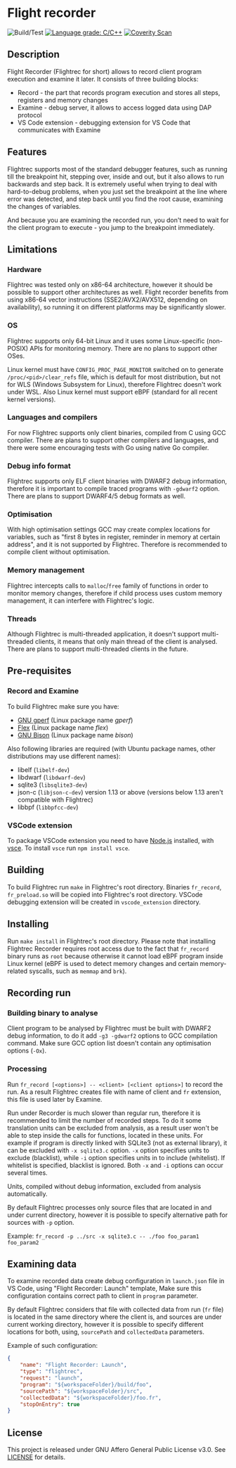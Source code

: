 # Flight recorder

![Build/Test](https://github.com/qrdl/flightrec/workflows/Build/Test/badge.svg?branch=master)
[![Language grade: C/C++](https://img.shields.io/lgtm/grade/cpp/g/qrdl/flightrec.svg?logo=lgtm&logoWidth=18)](https://lgtm.com/projects/g/qrdl/flightrec/context:cpp)
[![Coverity Scan](https://scan.coverity.com/projects/20876/badge.svg)](https://scan.coverity.com/projects/qrdl-flightrec)

## Description
Flight Recorder (Flightrec for short) allows to record client program execution and examine it later. It consists of three building blocks:
* Record - the part that records program execution and stores all steps, registers and memory changes
* Examine - debug server, it allows to access logged data using DAP protocol
* VS Code extension - debugging extension for VS Code that communicates with Examine

## Features
Flightrec supports most of the standard debugger features, such as running till the breakpoint hit, stepping over, inside and out, but it also allows to run backwards and step back. It is extremely useful when trying to deal with hard-to-debug problems, when you just set the breakpoint at the line where error was detected, and step back until you find the root cause, examining the changes of variables.

And because you are examining the recorded run, you don't need to wait for the client program to execute - you jump to the breakpoint immediately.

## Limitations

### Hardware
Flightrec was tested only on x86-64 architecture, however it should be possible to support other architectures as well. Flight recorder benefits from using x86-64 vector instructions (SSE2/AVX2/AVX512, depending on availability), so running it on different platforms may be significantly slower.

### OS
Flightrec supports only 64-bit Linux and it uses some Linux-specific (non-POSIX) APIs for monitoring memory. There are no plans to support other OSes.

Linux kernel must have `CONFIG_PROC_PAGE_MONITOR` switched on to generate `/proc/<pid>/clear_refs` file, which is default for most distribution, but not for WLS (Windows Subsystem for Linux), therefore Flightrec doesn't work under WSL. Also Linux kernel must support eBPF (standard for all recent kernel versions).

### Languages and compilers
For now Flightrec supports only client binaries, compiled from C using GCC compiler. There are plans to support other compilers and languages, and there were some encouraging tests with Go using native Go compiler.

### Debug info format
Flightrec supports only ELF client binaries with DWARF2 debug information, therefore it is important to compile traced programs with `-gdwarf2` option. There are plans to support DWARF4/5 debug formats as well.

### Optimisation
With high optimisation settings GCC may create complex locations for variables, such as "first 8 bytes in register, reminder in memory at certain address", and it is not supported by Flightrec.
Therefore is recommended to compile client without optimisation.

### Memory management
Flightrec intercepts calls to `malloc`/`free` family of functions in order to monitor memory changes, therefore if child process uses custom memory management, it can interfere with Flightrec's logic.

### Threads
Although Flightrec is multi-threaded application, it doesn't support multi-threaded clients, it means that only main thread of the client is analysed. There are plans to support multi-threaded clients in the future.

## Pre-requisites

### Record and Examine
To build Flightrec make sure you have:
* [GNU gperf](https://www.gnu.org/software/gperf/) (Linux package name _gperf_)
* [Flex](https://github.com/westes/flex) (Linux package name _flex_)
* [GNU Bison](https://www.gnu.org/software/bison/) (Linux package name _bison_)

Also following libraries are required (with Ubuntu package names, other distributions may use different names):
* libelf (`libelf-dev`)
* libdwarf (`libdwarf-dev`)
* sqlite3 (`libsqlite3-dev`)
* json-c (`libjson-c-dev`) version 1.13 or above (versions below 1.13 aren't compatible with Flightrec)
* libbpf (`libbpfcc-dev`)

### VSCode extension
To package VSCode extension you need to have [Node.js](https://nodejs.org/) installed, with [vsce](https://github.com/microsoft/vscode-vsce).
To install `vsce` run `npm install vsce`.

## Building
To build Flightrec run `make` in Flightrec's root directory. Binaries `fr_record`, `fr_preload.so` will be copied into Flightrec's root directory. VSCode debugging extension will be created in `vscode_extension` directory.

## Installing
Run `make install` in Flightrec's root directory. Please note that installing Flightrec Recorder requires root access due to the fact that `fr_record` binary runs as `root` because otherwise it cannot load eBPF program inside Linux kernel (eBPF is used to detect memory changes and certain memory-related syscalls, such as `memmap` and `brk`).


## Recording run

### Building binary to analyse
Client program to be analysed by Flightrec must be built with DWARF2 debug information, to do it add `-g3 -gdwarf2` options to GCC compilation command. Make sure GCC option list doesn't contain any optimisation options (`-Ox`).

### Processing
Run `fr_record [<options>] -- <client> [<client options>]` to record the run. As a result Flightrec creates file with name of client and `fr` extension, this file is used later by Examine.

Run under Recorder is much slower than regular run, therefore it is recommended to limit the number of recorded steps. To do it some translation units can be excluded from analysis, as a result user won't be able to step inside the calls for functions, located in these units. For example if program is directly linked with SQLite3 (not as external library), it can be excluded with `-x sqlite3.c` option. `-x` option specifies units to exclude (blacklist), while `-i` option specifies units in to include (whitelist). If whitelist is specified, blacklist is ignored. Both `-x` and `-i` options can occur several times.

Units, compiled without debug information, excluded from analysis automatically.

By default Flightrec processes only source files that are located in and under current directory, however it is possible to specify alternative path for sources with `-p` option.

Example:
`fr_record -p ../src -x sqlite3.c -- ./foo foo_param1 foo_param2`

## Examining data
To examine recorded data create debug configuration in `launch.json` file in VS Code, using "Flight Recorder: Launch" template, Make sure this configuration contains correct path to client in `program` parameter.

By default Flightrec considers that file with collected data from run (`fr` file) is located in the same directory where the client is, and sources are under current working directory, however it is possible to specify different locations for both, using, `sourcePath` and `collectedData` parameters.

Example of such configuration:
```json
{
    "name": "Flight Recorder: Launch",
    "type": "flightrec",
    "request": "launch",
    "program": "${workspaceFolder}/build/foo",
    "sourcePath": "${workspaceFolder}/src",
    "collectedData": "${workspaceFolder}/foo.fr",
    "stopOnEntry": true
}
```

## License
This project is released under GNU Affero General Public License v3.0. See [LICENSE](LICENSE) for details.
